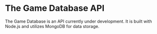 # The Game Database API

The Game Database is an API currently under development. It is built with Node.js and utilizes MongoDB for data storage.